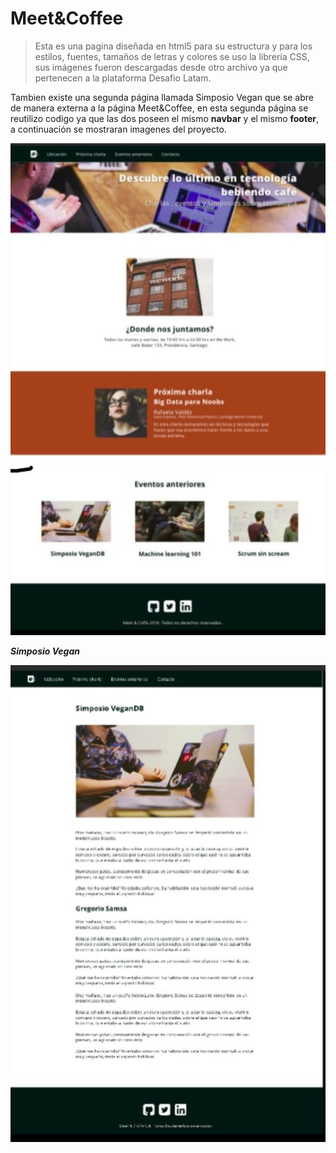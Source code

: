 # Meet&Coffee

>Esta es una pagina diseñada en html5 para su estructura y para los estilos, fuentes, tamaños de letras y colores se uso la librería CSS, sus imágenes fueron descargadas desde otro archivo ya que pertenecen a la plataforma Desafio Latam.

Tambien existe una segunda página llamada Simposio Vegan que se abre de manera externa a la página Meet&Coffee, en esta segunda página se reutilizo codigo ya que las dos poseen el mismo **navbar** y el mismo **footer**, a continuación se mostraran imagenes del proyecto.

![meet&coffee](assets/img/meet.jpg)

***Simposio Vegan***

![Simposio Vegan](assets/img/simposio.jpg)